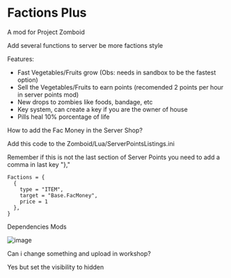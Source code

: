 # Factions Plus
A mod for Project Zomboid

Add several functions to server be more factions style

Features:
- Fast Vegetables/Fruits grow (Obs: needs in sandbox to be the fastest option)
- Sell the Vegetables/Fruits to earn points (recomended 2 points per hour in server points mod)
- New drops to zombies like foods, bandage, etc
- Key system, can create a key if you are the owner of house
- Pills heal 10% porcentage of life

How to add the Fac Money in the Server Shop?

Add this code to the Zomboid/Lua/ServerPointsListings.ini

Remember if this is not the last section of Server Points you need to add a comma in last key "},"

```
Factions = {
  {
    type = "ITEM",
    target = "Base.FacMoney",
    price = 1
  },
}
```

Dependencies Mods

![image](https://github.com/LeandroTheDev/factions_plus/assets/106118473/b7d6b793-212d-4987-890c-5033dd813338)

Can i change something and upload in workshop?

Yes but set the visibility to hidden

